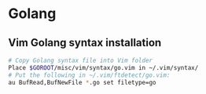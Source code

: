 # Golang

## Vim Golang syntax installation
```sh
# Copy Golang syntax file into Vim folder
Place $GOROOT/misc/vim/syntax/go.vim in ~/.vim/syntax/
# Put the following in ~/.vim/ftdetect/go.vim:
au BufRead,BufNewFile *.go set filetype=go
```

